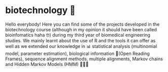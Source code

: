 # biotechnology 🌱

Hello everybody!
Here you can find some of the projects developed in the biotechnology course (although in my opinion it should have been called bioinfomatics haha 🤓) during my third year of biomedical engineering studies. 
We mainly learnt about the use of R and the tools it can offer as well as we extended our knowledge in 📊 statistical analysis (multinomial model, parameter estimation), biological information 🧬(Open Reading Frames), sequence alignment methods, multiple alignments, Markov chains and Hidden Markov Models (HMM) 👩🏼‍💻
